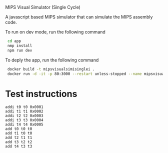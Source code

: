 MIPS Visual Simulator (Single Cycle)


A javascript based MIPS simulator that can simulate the MIPS assembly code. 

To run on dev mode, run the following command
```bash
 cd app
 nmp install
 npm run dev 
```

To deply the app, run the following command
```bash
 docker build -t mipsvisualsimisinglei .
 docker run -d -it -p 80:3000 --restart unless-stopped --name mipsvisualsimisingle-app mipsvisualsimisinglei
```

# Test instructions
```assembly
addi t0 t0 0x0001
addi t1 t1 0x0002
addi t2 t2 0x0003
addi t3 t3 0x0004
addi t4 t4 0x0005
add t0 t0 t0
add t1 t0 t0
add t2 t1 t1
add t3 t2 t2
add t4 t3 t3
```
